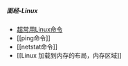 
##### 面经-Linux
- [超常用Linux命令](超常用Linux命令.md)
- [[ping命令]]
- [[netstat命令]]
- [[Linux 加载到内存的布局，内存区域]]
